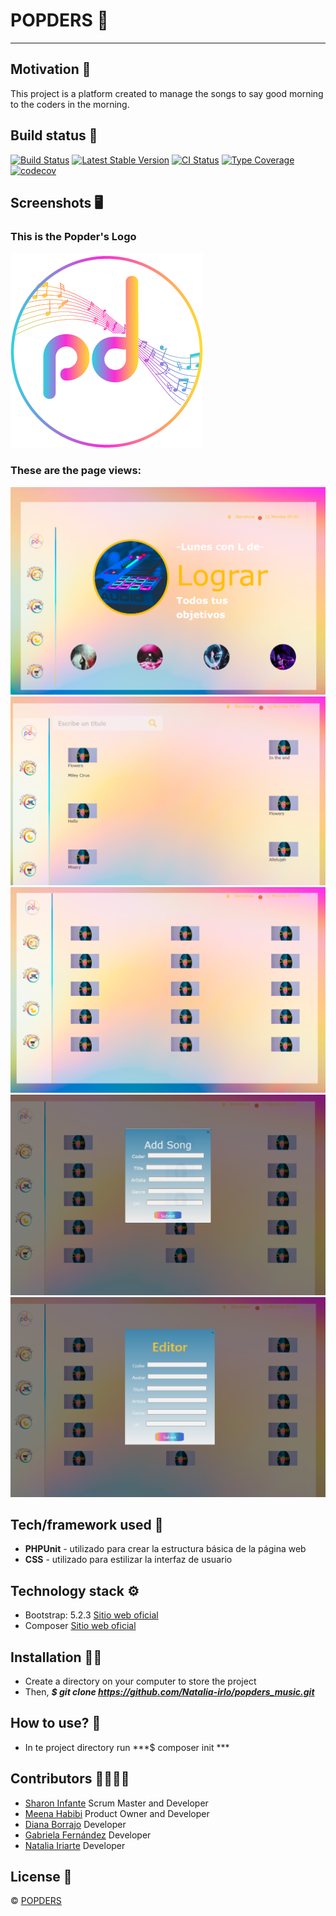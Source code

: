 # POPDERS :musical_score:
***
## Motivation :brain:
This project is a platform created to manage the songs to say good morning to the coders in the morning.

## Build status :page_facing_up:
[![Build Status](https://travis-ci.org/user/repo.svg?branch=master)](https://github.com/Natalia-irlo/popders_music.git)
[![Latest Stable Version](https://poser.pugx.org/phpunit/phpunit/v/stable.png)](https://github.com/Natalia-irlo/popders_music.git)
[![CI Status](https://github.com/sebastianbergmann/phpunit/workflows/CI/badge.svg)](https://github.com/Natalia-irlo/popders_music.git)
[![Type Coverage](https://shepherd.dev/github/sebastianbergmann/phpunit/coverage.svg)](https://github.com/Natalia-irlo/popders_music.git)
[![codecov](https://codecov.io/gh/sebastianbergmann/phpunit/branch/main/graph/badge.svg)](https://github.com/Natalia-irlo/popders_music.git)

## Screenshots :desktop_computer:
### This is the Popder's Logo
![This is an image](./frontend/assets/icons/logo-popCoder-multicolor.png)
### These are the page views:
![This is an image](./frontend/assets/img/home.png)
![This is an image](./frontend/assets/img/list.png)
![This is an image](./frontend/assets/img/table.png)
![This is an image](./frontend/assets/img/addsong.png)
![This is an image](./frontend/assets/img/editor.png)

## Tech/framework used :electric_plug:
* **PHPUnit** - utilizado para crear la estructura básica de la página web
* **CSS** - utilizado para estilizar la interfaz de usuario

## Technology stack :gear:
* Bootstrap: 5.2.3 [Sitio web oficial](https://getbootstrap.com/)
* Composer [Sitio web oficial](https://getcomposer.org/)

## Installation :mechanic:
* Create a directory on your computer to store the project
* Then, ***$ git clone https://github.com/Natalia-irlo/popders_music.git***

## How to use? :key:
* In te project directory run ***$ composer init ***

## Contributors :family_woman_woman_girl_girl:
* [Sharon Infante](https://github.com/SharonInfante) Scrum Master and Developer
* [Meena Habibi](https://github.com/123meena-git) Product Owner and Developer
* [Diana Borrajo](https://github.com/Dianab177) Developer
* [Gabriela Fernández](https://github.com/gabyfdez90) Developer
* [Natalia Iriarte](https://github.com/Natalia-irlo) Developer

## License :closed_lock_with_key:
© [POPDERS](http://www.popders.es/)

